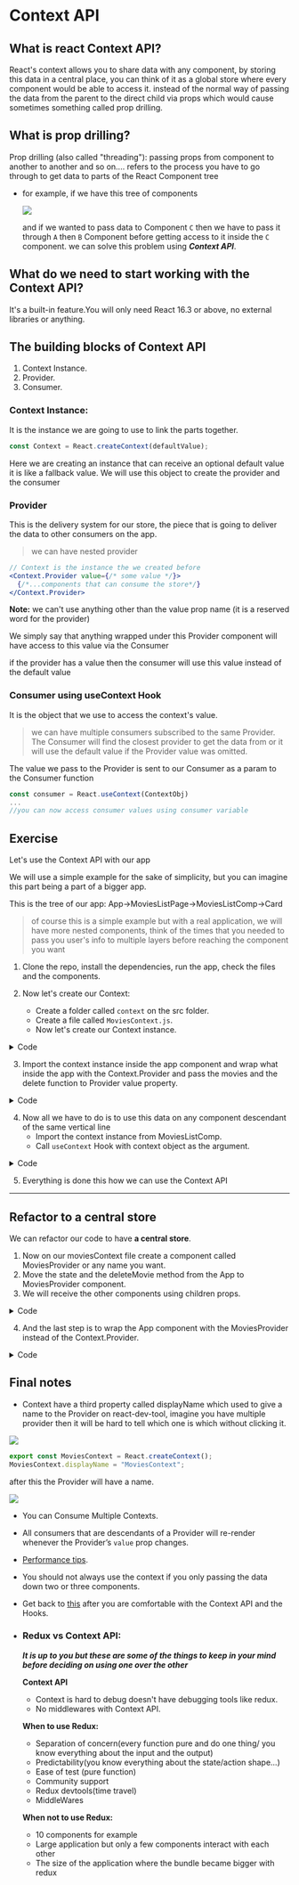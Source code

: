 # Context API

## What is react Context API?

React's context allows you to share data with any component, by storing this data in a central place, you can think of it as a global store where every component would be able to access it. instead of the normal way of passing the data from the parent to the direct child via props which would cause sometimes something called prop drilling.

## What is prop drilling?

Prop drilling (also called "threading"): passing props from component to another to another and so on.... refers to the process you have to go through to get data to parts of the React Component tree

- for example, if we have this tree of components

  ![](https://i.imgur.com/TGDgI2f.png)

  and if we wanted to pass data to Component `C` then we have to pass it through `A` then `B` Component before getting access to it inside the `C` component.
  we can solve this problem using **_Context API_**.

## What do we need to start working with the Context API?

It's a built-in feature.You will only need React 16.3 or above, no external libraries or anything.

## The building blocks of Context API

1. Context Instance.
2. Provider.
3. Consumer.

### Context Instance:

It is the instance we are going to use to link the parts together.

```jsx
const Context = React.createContext(defaultValue);
```

Here we are creating an instance that can receive an optional default value it is like a fallback value.
We will use this object to create the provider and the consumer

### Provider

This is the delivery system for our store, the piece that is going to deliver the data to other consumers on the app.

> we can have nested provider

```jsx
// Context is the instance the we created before
<Context.Provider value={/* some value */}>
  {/*...components that can consume the store*/}
</Context.Provider>
```

**Note:** we can't use anything other than the value prop name (it is a reserved word for the provider)

We simply say that anything wrapped under this Provider component will have access to this value via the Consumer

if the provider has a value then the consumer will use this value instead of the default value

### Consumer using useContext Hook

It is the object that we use to access the context's value.

> we can have multiple consumers subscribed to the same Provider.
> The Consumer will find the closest provider to get the data from or it will use the default value if the Provider value was omitted.

The value we pass to the Provider is sent to our Consumer as a param to the Consumer function

```jsx
const consumer = React.useContext(ContextObj)
...
//you can now access consumer values using consumer variable

```

## Exercise

Let's use the Context API with our app

We will use a simple example for the sake of simplicity, but you can imagine this part being a part of a bigger app.

This is the tree of our app:
App->MoviesListPage->MoviesListComp->Card

> of course this is a simple example but with a real application, we will have more nested components, think of the times that you needed to pass you user's info to multiple layers before reaching the component you want

1. Clone the repo, install the dependencies, run the app, check the files and the components.
2. Now let's create our Context:

   - Create a folder called `context` on the src folder.
   - Create a file called `MoviesContext.js`.
   - Now let's create our Context instance.

<details><summary>Code</summary>

```jsx
import React from "react";

const MoviesContext = React.createContext();

export default MoviesContext;
```

</details>

3. Import the context instance inside the app component and wrap what inside the app with the Context.Provider and pass the movies and the delete function to Provider value property.

<details><summary>Code</summary>

```jsx
import MoviesContext from './context/moviesContext';
//....code

    return (
      <MoviesContext.Provider value={{ deleteMovie, movies }}>
        <div className="App">
          {/* <Nav /> */}
          <h1>MOVIES</h1>
          <MoviesListPage />
          {/* other components that can use the same data that why we needed to left the state up */}
          {/* <UserPage movies={this.state.movies} /> */}
        </div>
      </MoviesContext.Provider >
    );
  }

```

</details>

4. Now all we have to do is to use this data on any component descendant of the same vertical line
   - Import the context instance from MoviesListComp.
   - Call `useContext` Hook with context object as the argument.

<details><summary>Code</summary>

```jsx
import MoviesContext from "./context/moviesContext";
//....code

const MoviesListComp = () => {
  const { movies, deleteMovie } = React.useContext(MoviesContext);

  return <ul>{movies.map((movie) => createCard(movie, deleteMovie))}</ul>;
};
```

</details>

5. Everything is done this how we can use the Context API

---

## Refactor to a central store

We can refactor our code to have **a central store**.

1. Now on our moviesContext file create a component called MoviesProvider or any name you want.
2. Move the state and the deleteMovie method from the App to MoviesProvider component.
3. We will receive the other components using children props.

<details><summary>Code</summary>

```jsx
import React from 'react';

export const MoviesContext = React.createContext();

function MoviesProvider ({children}) {
  const [movies, setMovies] = React.useState(moviesList);

  deleteMovie = (id) => {...}

  return (
    <MoviesContext.Provider value={{ deleteMovie, movies }}>
      {children}
    </MoviesContext.Provider>
  );
}

export default MoviesProvider;
```

</details>

4. And the last step is to wrap the App component with the MoviesProvider instead of the Context.Provider.

<details><summary>Code</summary>

```jsx
import MoviesProvider from "./context/moviesContext";

const App = () => {
  return (
    <MoviesProvider>
      <div className="App">
        {/* <Nav /> */}
        <h1>MOVIES</h1>
        <MoviesListPage />
        {/* other components that can use the same data that why we needed to left the state up */}
        {/* <UserPage movies={this.state.movies} /> */}
      </div>
    </MoviesProvider>
  );
};

export default App;
```

</details>

## Final notes

- Context have a third property called displayName which used to give a name to the Provider on react-dev-tool, imagine you have multiple provider then it will be hard to tell which one is which without clicking it.

![](https://i.imgur.com/iRkIS2Z.png)

```jsx
export const MoviesContext = React.createContext();
MoviesContext.displayName = "MoviesContext";
```

after this the Provider will have a name.

![](https://i.imgur.com/N2SeNYa.png)

- You can Consume Multiple Contexts.
- All consumers that are descendants of a Provider will re-render whenever the Provider’s `value` prop changes.
- [Performance tips](https://reactjs.org/docs/context.html#caveats).
- You should not always use the context if you only passing the data down two or three components.
- Get back to [this](https://github.com/facebook/react/issues/15156#issuecomment-474590693) after you are comfortable with the Context API and the Hooks.

- ### Redux vs Context API:

  **_It is up to you but these are some of the things to keep in your mind before deciding on using one over the other_**

  **Context API**

  - Context is hard to debug doesn't have debugging tools like redux.
  - No middlewares with Context API.

  **When to use Redux:**

  - Separation of concern(every function pure and do one thing/ you know everything about the input and the output)
  - Predictability(you know everything about the state/action shape...)
  - Ease of test (pure function)
  - Community support
  - Redux devtools(time travel)
  - MiddleWares

  **When not to use Redux:**

  - 10 components for example
  - Large application but only a few components interact with each other
  - The size of the application where the bundle became bigger with redux
